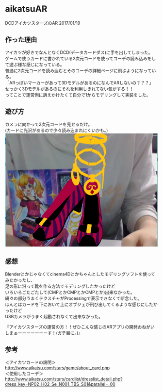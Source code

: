 # aikatsuAR
DCDアイカツスターズのAR 2017/01/19

## 作った理由
アイカツが好きでなんとなくDCD(データカードダス)に手を出してしまった。  
ゲームで使うカードに書かれている2次元コードを使ってコーデの読み込みをして遊ぶ様な感じになっている。  
普通に2次元コードを読み込むとそのコーデの詳細ページに飛ぶようになっている。  
「ARっぽいマーカーがあって3DモデルがあるのになんでARしないの？？？」  
せっかく3Dモデルがあるのにそれを利用しきれてない気がする！！  
ってことで運営側に訴えかけたくて自分で1からモデリングして実装をした。

## 遊び方
カメラに向かって2次元コードを見せるだけ。  
(カードに光沢があるので少々読み込まれにくいかも。)
<img src=https://github.com/wmrn/aikatsuAR/blob/master/data/%E3%82%AD%E3%83%A3%E3%83%97%E3%83%81%E3%83%A3.PNG>  

## 感想
Blenderとかじゃなくてcinema4Dとかちゃんとしたモデリングソフトを使ってみたかったし、  
足の形に沿って靴を作る方法でモデリングしたかったけど  
いろいろごたごたして(CMPとかCMPとかCMPとか)出来なかった。  
縞々の部分うまくテクスチャがProcessingで表示できなくて断念した。  
ほんとはカードを下において上にオブジェが飛び出してくるような感じにしたかったけど  
USBカメラがうまく起動されなくて出来なかった。  
  
『アイカツスターズの運営の方！！ぜひこんな感じのARアプリの開発おねがいしまぁーーーーーーーす！(ガチ目に。)』  

## 参考
＜アイカツカードの説明＞<http://www.aikatsu.com/stars/game/about_card.php>  
＜使用したコーデ＞<http://www.aikatsu.com/stars/cardlist/dresslist_detail.php?dress_key=NP02_H02_Se_N001_TBS_S01&parallel=_00>
